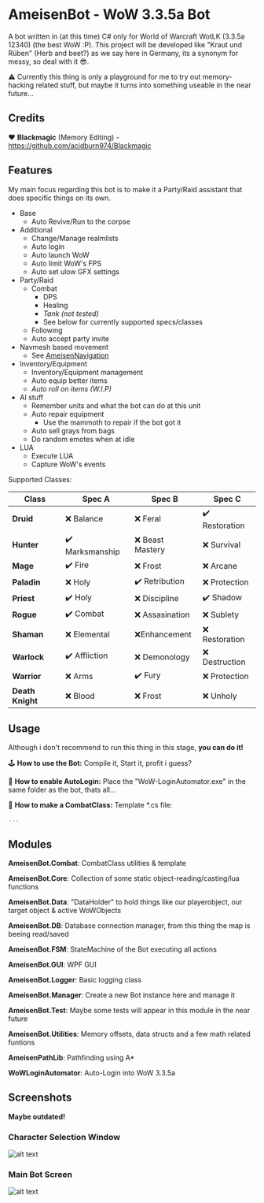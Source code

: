 # AmeisenBot - WoW 3.3.5a Bot 

A bot written in (at this time) C# only for World of Warcraft WotLK (3.3.5a 12340) (the best WoW :P).
This project will be developed like "Kraut und Rüben" (Herb and beet?) as we say here in Germany, its a synonym for messy, so deal with it 😎.

⚠️ Currently this thing is only a playground for me to try out memory-hacking related stuff, but maybe it turns into something useable in the near future...

## Credits

❤️ **Blackmagic** (Memory Editing) - https://github.com/acidburn974/Blackmagic

## Features

My main focus regarding this bot is to make it a Party/Raid assistant that does specific things on its own.

* Base
    * Auto Revive/Run to the corpse
* Additional    
    * Change/Manage realmlists
    * Auto login
    * Auto launch WoW
    * Auto limit WoW's FPS
    * Auto set ulow GFX settings
* Party/Raid
    * Combat
        * DPS
        * Healing
        * *Tank (not tested)*
        * See below for currently supported specs/classes
    * Following
    * Auto accept party invite
* Navmesh based movement
    * See [AmeisenNavigation](https://github.com/Jnnshschl/AmeisenNavigation)
* Inventory/Equipment
    * Inventory/Equipment management
    * Auto equip better items
    * *Auto roll on items (W.I.P)*
* AI stuff
    * Remember units and what the bot can do at this unit
    * Auto repair equipment
        * Use the mammoth to repair if the bot got it
    * Auto sell grays from bags
    * Do random emotes when at idle
* LUA
    * Execute LUA
    * Capture WoW's events

Supported Classes:

**Class** | **Spec A** | **Spec B** | **Spec C**
------------ | ------------- | ------------- | -------------
**Druid** | ❌ Balance | ❌ Feral | ✔️ Restoration 
**Hunter** | ✔️ Marksmanship | ❌ Beast Mastery | ❌ Survival
**Mage** | ✔️ Fire | ❌ Frost | ❌ Arcane
**Paladin** | ❌ Holy | ✔️ Retribution | ❌ Protection
**Priest** | ✔️ Holy | ❌ Discipline | ✔️ Shadow
**Rogue** | ✔️ Combat | ❌ Assasination | ❌ Sublety
**Shaman** | ❌ Elemental | ❌Enhancement | ❌ Restoration
**Warlock** | ✔️ Affliction | ❌ Demonology | ❌ Destruction
**Warrior** | ❌ Arms | ✔️ Fury | ❌ Protection
**Death Knight** | ❌ Blood | ❌ Frost | ❌ Unholy

## Usage

Although i don't recommend to run this thing in this stage, **you can do it!**

🕹️ **How to use the Bot:**
Compile it, Start it, profit i guess?

🌵 **How to enable AutoLogin:**
Place the "WoW-LoginAutomator.exe" in the same folder as the bot, thats all...

🔪 **How to make a CombatClass:**
Template \*.cs file:
```c#
...
```

## Modules
**AmeisenBot.Combat**: CombatClass utilities & template

**AmeisenBot.Core**: Collection of some static object-reading/casting/lua functions

**AmeisenBot.Data**: "DataHolder" to hold things like our playerobject, our target object & active WoWObjects

**AmeisenBot.DB**: Database connection manager, from this thing the map is beeing read/saved

**AmeisenBot.FSM**: StateMachine of the Bot executing all actions

**AmeisenBot.GUI**: WPF GUI

**AmeisenBot.Logger**: Basic logging class

**AmeisenBot.Manager**: Create a new Bot instance here and manage it

**AmeisenBot.Test**: Maybe some tests will appear in this module in the near future

**AmeisenBot.Utilities**: Memory offsets, data structs and a few math related funtions

**AmeisenPathLib**: Pathfinding using A*

**WoWLoginAutomator**: Auto-Login into WoW 3.3.5a

## Screenshots

**Maybe outdated!**

### Character Selection Window

![alt text](https://github.com/Jnnshschl/WoW-3.3.5a-Bot/blob/master/images/charselect_auto.PNG?raw=true "Character selection Autologin")

### Main Bot Screen

![alt text](https://github.com/Jnnshschl/WoW-3.3.5a-Bot/blob/master/images/mainscreen.PNG?raw=true "Mainscreen")